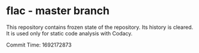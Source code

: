 # flac - master branch

This repository contains frozen state of the repository.
Its history is cleared. It is used only for static code
analysis with Codacy.

Commit Time: 1692172873